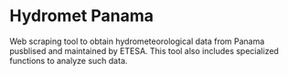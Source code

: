 # Hydromet Panama
Web scraping tool to obtain hydrometeorological data from Panama pusblised and maintained by ETESA. This tool also includes specialized functions to analyze such data.
